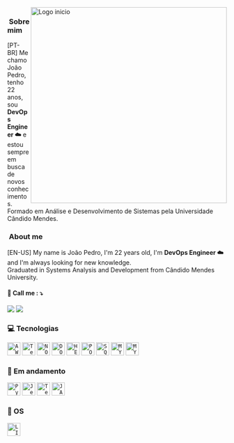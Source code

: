 <img src="https://media.licdn.com/dms/image/D4D22AQGxvcZHMtKsWw/feedshare-shrink_800/0/1704754922241?e=1707955200&v=beta&t=r_kjkfLPWfXyp9vrEFgnqsSmGb_lWWBZhlD2psTF2wE" min-width="450px" max-width="450px" width="450px" align="right" alt="Logo inicio">    

<h3> &nbsp;Sobre mim </h3>
[PT-BR] Me chamo João Pedro, tenho 22 anos, sou <strong>DevOps Engineer ☁️</strong> e estou sempre em busca de novos conhecimentos.<br>
Formado em Análise e Desenvolvimento de Sistemas pela Universidade Cândido Mendes.<br>
</p>

<h3> &nbsp;About me </h3>
[EN-US] My name is João Pedro, I'm 22 years old, I'm <strong>DevOps Engineer ☁️</strong> and I'm always looking for new knowledge.<br>
Graduated in Systems Analysis and Development from Cândido Mendes University.<br>
</p>

<p align="left">
  <h4>📱 Call me :   ⤵️ </h4>
  </p>

<p align="left">
  <a href="https://www.linkedin.com/in/dev-joaobraga" alt="Linkedin">
  <img src="https://img.shields.io/badge/LinkedIn-0077B5?style=for-the-badge&logo=linkedin&logoColor=white" /></a>

  <a href="http://api.whatsapp.com/send?phone=5521972563907" alt="WhatsApp">
  <img src="https://img.shields.io/badge/WhatsApp-25D366?style=for-the-badge&logo=whatsapp&logoColor=white"/></a>
</p>

<h3>💻 Tecnologias</h3> 
  <code><img height="30" src="https://img.shields.io/badge/Amazon_AWS-FF9900?style=for-the-badge&logo=amazonaws&logoColor=white" alt="AWS"/></code>
  <code><img height="30" src="https://img.shields.io/badge/Terraform-7B42BC?style=for-the-badge&logo=terraform&logoColor=white" alt="Terraform"/></code>
  <code><img height="30" src="https://img.shields.io/badge/Node.js-43853D?style=for-the-badge&logo=node.js&logoColor=white" alt="NODEJS"/></code>
  <code><img height="30" src="https://camo.githubusercontent.com/63350538fde994bc287ccd4908809301e157980e6564bf78d2c5cec22c0a5914/68747470733a2f2f696d672e736869656c64732e696f2f62616467652f446f636b65722d3243413545303f7374796c653d666f722d7468652d6261646765266c6f676f3d646f636b6572266c6f676f436f6c6f723d7768697465" alt="DOCKER"/></code>
  <code><img height="30" src="https://camo.githubusercontent.com/3bcc8da5c94cefdf2d976837d1be601f4d44d36b58d9590e36debe834a6e34de/68747470733a2f2f696d672e736869656c64732e696f2f62616467652f4865726f6b752d3433303039383f7374796c653d666f722d7468652d6261646765266c6f676f3d6865726f6b75266c6f676f436f6c6f723d7768697465" alt="HEROKU"/></code>
  <code><img height="30" src="https://camo.githubusercontent.com/879423585ed087f3c973857c43ba7e7d84f52c993d2c937055726339fbf921d9/68747470733a2f2f696d672e736869656c64732e696f2f62616467652f506f73746d616e2d4646364333373f7374796c653d666f722d7468652d6261646765266c6f676f3d506f73746d616e266c6f676f436f6c6f723d7768697465" alt="POSTMAN"/></code>
  <code><img height="30" src="https://img.shields.io/badge/Microsoft_SQL_Server-CC2927?style=for-the-badge&logo=microsoft-sql-server&logoColor=white" alt="SQL SERVER"/></code>
  <code><img height="30" src="https://img.shields.io/badge/MySQL-00000F?style=for-the-badge&logo=mysql&logoColor=white" alt="MYSQL"/></code>  
  <code><img height="30" src="https://img.shields.io/badge/MongoDB-4EA94B?style=for-the-badge&logo=mongodb&logoColor=white" alt="MYSQL"/></code>  

<h3>📑 Em andamento</h3>
  <code><img height="30" src="https://img.shields.io/badge/Python-FFD43B?style=for-the-badge&logo=python&logoColor=blue" alt="Python"/></code>
  <code><img height="30" src="https://img.shields.io/badge/Jenkins-D33833?style=for-the-badge&logo=jenkins&logoColor=white" alt="Jenkins"/></code>
  <code><img height="30" src="https://img.shields.io/badge/Terraform-7B42BC?style=for-the-badge&logo=terraform&logoColor=white" alt="Terraform"/></code>
  <code><img height="30" src="https://img.shields.io/badge/JavaScript-F7DF1E?style=for-the-badge&logo=javascript&logoColor=black" alt="JAVASCRIPT"/></code>

<h3>💾 OS</h3>
<code><img height="30" src="https://img.shields.io/badge/Linux-E34F26?style=for-the-badge&logo=linux&logoColor=black" alt="LINUX"/></code>
